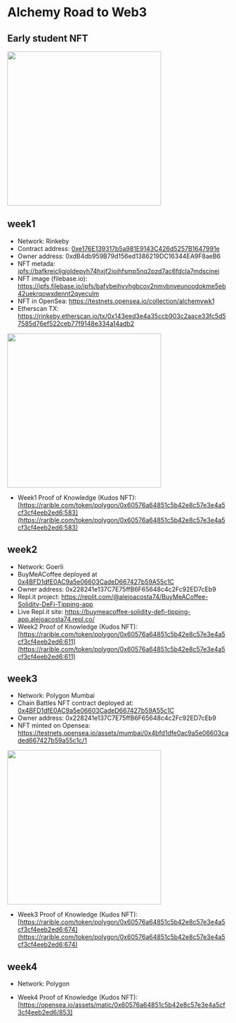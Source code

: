 # Alchemy Road to Web3

## Early student NFT

<a href="https://opensea.io/assets/matic/0x60576a64851c5b42e8c57e3e4a5cf3cf4eeb2ed6/513/"><img src="https://lh3.googleusercontent.com/RtjxvypXaqSpxjAuORcuWSQ5pe0I9UfGH-DDa1jrCV2N3O0tVR5gjHL6bgIhdXNpHI4ZOgbeZbOJmIrZho4rAKh56LTCdg506JIw064=s0" height="350px"></a>


## week1

- Network: Rinkeby
- Contract address:   [0xe176E139317b5a981E9143C426d5257B1647991e](https://rinkeby.etherscan.io/address/0xe176E139317b5a981E9143C426d5257B1647991e)
- Owner address: 0xdB4db959B79d156ed1386219DC16344EA9F8aeB6
- NFT metada: [ipfs://bafkreicljgjoldepvh74hxjf2ioihfsmp5nq2pzd7ac6fdcla7mdscinei](ipfs://bafkreicljgjoldepvh74hxjf2ioihfsmp5nq2pzd7ac6fdcla7mdscinei)
- NFT image (filebase.io): https://ipfs.filebase.io/ipfs/bafybeihyvhgbcov2nmvbnveunoodokme5eb42uekrqowxdennt2qyeculm
- NFT in OpenSea: https://testnets.opensea.io/collection/alchemywk1
- Etherscan TX: https://rinkeby.etherscan.io/tx/0x143eed3e4a35ccb903c2aace33fc5d57585d76ef522ceb77f9148e334a14adb2

<a href="https://testnets.opensea.io/assets/rinkeby/0xe176e139317b5a981e9143c426d5257b1647991e/0"><img  src="https://ipfs.filebase.io/ipfs/bafybeihyvhgbcov2nmvbnveunoodokme5eb42uekrqowxdennt2qyeculm" height="350px"></a>

- Week1 Proof of Knowledge (Kudos NFT): [https://rarible.com/token/polygon/0x60576a64851c5b42e8c57e3e4a5cf3cf4eeb2ed6:583](https://rarible.com/token/polygon/0x60576a64851c5b42e8c57e3e4a5cf3cf4eeb2ed6:583)


## week2

- Network: Goerli
- BuyMeACoffee deployed at [0x4BFD1dfE0AC9a5e06603CadeD667427b59A55c1C](https://goerli.etherscan.io/address/0x4bfd1dfe0ac9a5e06603caded667427b59a55c1c)
- Owner address: 0x228241e137C7E75ffB6F65648c4c2Fc92ED7cEb9
- Repl.it project: https://replit.com/@alejoacosta74/BuyMeACoffee-Solidity-DeFi-Tipping-app
- Live Repl.it site: https://buymeacoffee-solidity-defi-tipping-app.alejoacosta74.repl.co/
- Week2 Proof of Knowledge (Kudos NFT): [https://rarible.com/token/polygon/0x60576a64851c5b42e8c57e3e4a5cf3cf4eeb2ed6:611](https://rarible.com/token/polygon/0x60576a64851c5b42e8c57e3e4a5cf3cf4eeb2ed6:611)

## week3

- Network: Polygon Mumbai
- Chain Battles NFT contract deployed at: [0x4BFD1dfE0AC9a5e06603CadeD667427b59A55c1C](https://mumbai.polygonscan.com/address/0x4bfd1dfe0ac9a5e06603caded667427b59a55c1c)
- Owner address: 0x228241e137C7E75ffB6F65648c4c2Fc92ED7cEb9
- NFT minted on Opensea: https://testnets.opensea.io/assets/mumbai/0x4bfd1dfe0ac9a5e06603caded667427b59a55c1c/1

<a href="https://testnets.opensea.io/assets/mumbai/0x4bfd1dfe0ac9a5e06603caded667427b59a55c1c/1"><img src="https://openseauserdata.com/files/3077a1440c4d7be82f38b1ccbef8030b.svg" height="350px"></a>

- Week3 Proof of Knowledge (Kudos NFT): [https://rarible.com/token/polygon/0x60576a64851c5b42e8c57e3e4a5cf3cf4eeb2ed6:674](https://rarible.com/token/polygon/0x60576a64851c5b42e8c57e3e4a5cf3cf4eeb2ed6:674)

## week4

- Network: Polygon

- Week4 Proof of Knowledge (Kudos NFT): [https://opensea.io/assets/matic/0x60576a64851c5b42e8c57e3e4a5cf3cf4eeb2ed6/853]